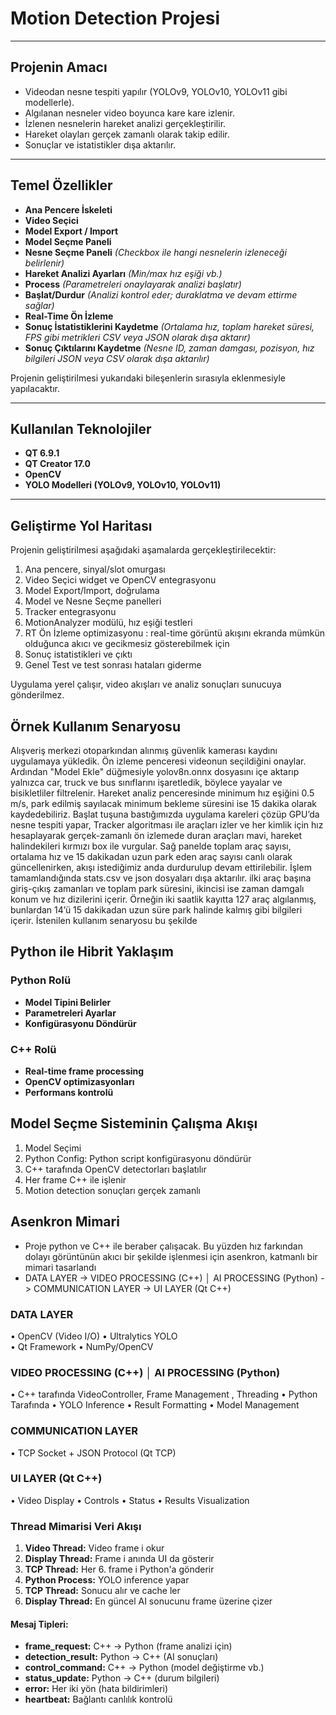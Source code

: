 # Motion Detection Projesi


---

##  Projenin Amacı

- Videodan nesne tespiti yapılır (YOLOv9, YOLOv10, YOLOv11 gibi modellerle).
- Algılanan nesneler video boyunca kare kare izlenir.
- İzlenen nesnelerin hareket analizi gerçekleştirilir.
- Hareket olayları gerçek zamanlı olarak takip edilir.
- Sonuçlar ve istatistikler dışa aktarılır.

---

##  Temel Özellikler

- **Ana Pencere İskeleti**
- **Video Seçici**
- **Model Export / Import**
- **Model Seçme Paneli**
- **Nesne Seçme Paneli** *(Checkbox ile hangi nesnelerin izleneceği belirlenir)*
- **Hareket Analizi Ayarları** *(Min/max hız eşiği vb.)*
- **Process** *(Parametreleri onaylayarak analizi başlatır)*
- **Başlat/Durdur** *(Analizi kontrol eder; duraklatma ve devam ettirme sağlar)*
- **Real-Time Ön İzleme**
- **Sonuç İstatistiklerini Kaydetme** *(Ortalama hız, toplam hareket süresi, FPS gibi metrikleri CSV veya JSON olarak dışa aktarır)*
- **Sonuç Çıktılarını Kaydetme** *(Nesne ID, zaman damgası, pozisyon, hız bilgileri JSON veya CSV olarak dışa aktarılır)*

Projenin geliştirilmesi yukarıdaki bileşenlerin sırasıyla eklenmesiyle yapılacaktır.

---

## Kullanılan Teknolojiler

- **QT 6.9.1**
- **QT Creator 17.0**
- **OpenCV**
- **YOLO Modelleri (YOLOv9, YOLOv10, YOLOv11)**

---

##  Geliştirme Yol Haritası

Projenin geliştirilmesi aşağıdaki aşamalarda gerçekleştirilecektir:
1. Ana pencere, sinyal/slot omurgası
2. Video Seçici widget ve OpenCV entegrasyonu
3. Model Export/Import, doğrulama
4. Model ve Nesne Seçme panelleri
5. Tracker entegrasyonu
6. MotionAnalyzer modülü, hız eşiği testleri
7. RT Ön İzleme optimizasyonu : real-time görüntü akışını ekranda mümkün olduğunca akıcı ve gecikmesiz gösterebilmek için
8. Sonuç istatistikleri ve çıktı
9. Genel Test ve test sonrası hataları giderme

Uygulama yerel çalışır, video akışları ve analiz sonuçları sunucuya gönderilmez. 


## Örnek Kullanım Senaryosu
Alışveriş merkezi otoparkından alınmış güvenlik kamerası kaydını uygulamaya yükledik. Ön izleme penceresi videonun seçildiğini onaylar. Ardından "Model Ekle" düğmesiyle yolov8n.onnx dosyasını içe aktarıp yalnızca car, truck ve bus sınıflarını işaretledik, böylece yayalar ve bisikletliler filtrelenir. Hareket analiz penceresinde minimum hız eşiğini 0.5 m/s, park edilmiş sayılacak minimum bekleme süresini ise 15 dakika olarak kaydedebiliriz. Başlat tuşuna bastığımızda uygulama kareleri çözüp GPU’da nesne tespiti yapar, Tracker algoritması ile araçları izler ve her kimlik için hız hesaplayarak gerçek-zamanlı ön izlemede duran araçları mavi, hareket halindekileri kırmızı box ile vurgular. Sağ panelde toplam araç sayısı, ortalama hız ve 15 dakikadan uzun park eden araç sayısı canlı olarak güncellenirken, akışı istediğimiz anda durdurulup devam ettirilebilir. İşlem tamamlandığında stats.csv ve json dosyaları dışa aktarılır. ilki araç başına giriş-çıkış zamanları ve toplam park süresini, ikincisi ise zaman damgalı konum ve hız dizilerini içerir. Örneğin iki saatlik kayıtta 127 araç algılanmış, bunlardan 14’ü 15 dakikadan uzun süre park halinde kalmış gibi bilgileri içerir.
İstenilen kullanım senaryosu bu şekilde

## Python ile Hibrit Yaklaşım
### Python Rolü
 - **Model Tipini Belirler**
 - **Parametreleri Ayarlar**
 - **Konfigürasyonu Döndürür**
 ### C++ Rolü
 - **Real-time frame processing**
 - **OpenCV optimizasyonları**
 - **Performans kontrolü**

 ## Model Seçme Sisteminin Çalışma Akışı
1. Model Seçimi
2. Python Config: Python script konfigürasyonu döndürür
3. C++ tarafında OpenCV detectorları başlatılır
4. Her frame C++ ile işlenir
5. Motion detection sonuçları gerçek zamanlı

## Asenkron Mimari 
- Proje python ve C++ ile beraber çalışacak. Bu yüzden hız farkından dolayı görüntünün akıcı bir şekilde işlenmesi için asenkron, katmanlı bir mimari tasarlandı
- DATA LAYER -> VIDEO PROCESSING (C++)  │  AI PROCESSING (Python)  -> COMMUNICATION LAYER -> UI LAYER (Qt C++)   
### DATA LAYER 
• OpenCV (Video I/O)  • Ultralytics YOLO                 
• Qt Framework        • NumPy/OpenCV       
### VIDEO PROCESSING (C++)  │  AI PROCESSING (Python) 
• C++ tarafında VideoController, Frame Management , Threading
• Python Tarafında • YOLO Inference • Result Formatting • Model Management 
### COMMUNICATION LAYER
• TCP Socket + JSON Protocol (Qt TCP) 
### UI LAYER (Qt C++) 
• Video Display • Controls • Status • Results Visualization 

### Thread Mimarisi Veri Akışı
1. **Video Thread:** Video frame i okur 
2. **Display Thread:** Frame i anında UI da gösterir 
3. **TCP Thread:** Her 6. frame i Python'a gönderir 
4. **Python Process:** YOLO inference yapar 
5. **TCP Thread:** Sonucu alır ve cache ler
6. **Display Thread:** En güncel AI sonucunu frame üzerine çizer
   
#### **Mesaj Tipleri:**
- **frame_request:** C++ → Python (frame analizi için)
- **detection_result:** Python → C++ (AI sonuçları)
- **control_command:** C++ → Python (model değiştirme vb.)
- **status_update:** Python → C++ (durum bilgileri)
- **error:** Her iki yön (hata bildirimleri)
- **heartbeat:** Bağlantı canlılık kontrolü
